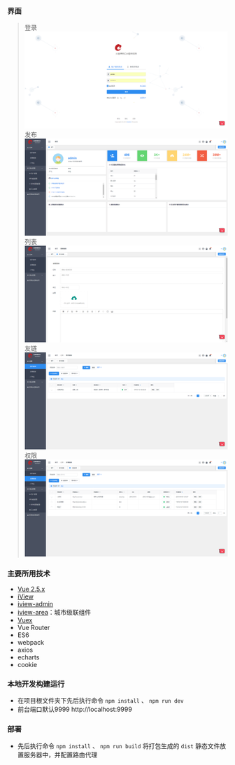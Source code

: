 ### 界面

> 登录
![登录](https://github.com/melodyne/blog/blob/master/public/img/1.png?raw=true)
> 发布
![发布](https://github.com/melodyne/blog/blob/master/public/img/2.png?raw=true)
> 列表
![列表](https://github.com/melodyne/blog/blob/master/public/img/3.png?raw=true)
> 友链
![友链](https://github.com/melodyne/blog/blob/master/public/img/4.png?raw=true)
> 权限
![权限](https://github.com/melodyne/blog/blob/master/public/img/5.png?raw=true)

### 主要所用技术
- [Vue 2.5.x](https://cn.vuejs.org/)
- [iView](https://www.iviewui.com/)
- [iview-admin](https://github.com/iview/iview-admin)
- [iview-area](https://github.com/iview/iview-area)：城市级联组件
- [Vuex](https://vuex.vuejs.org/zh-cn/)
- Vue Router
- ES6
- webpack
- axios
- echarts
- cookie

### 本地开发构建运行

- 在项目根文件夹下先后执行命令 `npm install` 、 `npm run dev`
- 前台端口默认9999 http://localhost:9999

### 部署
- 先后执行命令 `npm install` 、 `npm run build` 将打包生成的 `dist` 静态文件放置服务器中，并配置路由代理
